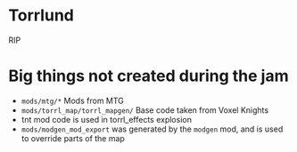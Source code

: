 # Torrlund
RIP

# Big things not created during the jam
* `mods/mtg/*` Mods from MTG
* `mods/torrl_map/torrl_mapgen/` Base code taken from Voxel Knights
* tnt mod code is used in torrl_effects explosion
* `mods/modgen_mod_export` was generated by the `modgen` mod, and is used to override parts of the map
